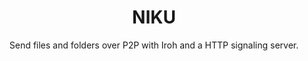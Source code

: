 <div align="center">
<h1>NIKU</h1>

Send files and folders over P2P with Iroh and a HTTP signaling server.
</div>
